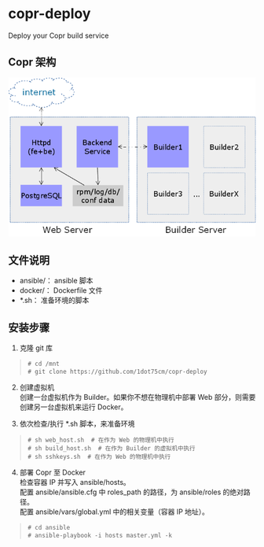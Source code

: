 # copr-deploy
Deploy your Copr build service

## Copr 架构

![arch](https://raw.githubusercontent.com/1dot75cm/copr-deploy/master/snapshot/copr_arch.png)

## 文件说明

- ansible/： ansible 脚本
- docker/： Dockerfile 文件
- *.sh： 准备环境的脚本

## 安装步骤

1. 克隆 git 库
> ```
> # cd /mnt
> # git clone https://github.com/1dot75cm/copr-deploy
> ```

2. 创建虚拟机    
创建一台虚拟机作为 Builder。如果你不想在物理机中部署 Web 部分，则需要创建另一台虚拟机来运行 Docker。

3. 依次检查/执行 *.sh 脚本，来准备环境
> ```
> # sh web_host.sh  # 在作为 Web 的物理机中执行
> # sh build_host.sh  # 在作为 Builder 的虚拟机中执行
> # sh sshkeys.sh  # 在作为 Web 的物理机中执行
> ```

4. 部署 Copr 至 Docker   
检查容器 IP 并写入 ansible/hosts。   
配置 ansible/ansible.cfg 中 roles_path 的路径，为 ansible/roles 的绝对路径。   
配置 ansible/vars/global.yml 中的相关变量（容器 IP 地址）。
> ```
> # cd ansible
> # ansible-playbook -i hosts master.yml -k
> ```
